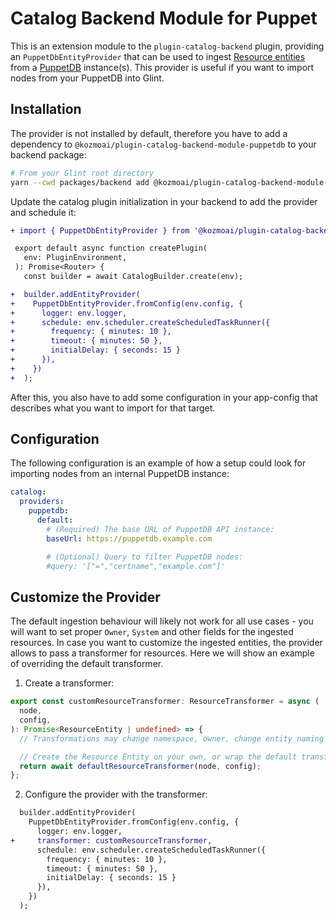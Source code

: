 # Catalog Backend Module for Puppet

This is an extension module to the `plugin-catalog-backend` plugin, providing an `PuppetDbEntityProvider` that can be used to ingest
[Resource entities](https://glint.io/docs/features/software-catalog/descriptor-format#kind-resource) from a
[PuppetDB](https://www.puppet.com/docs/puppet/6/puppetdb_overview.html) instance(s). This provider is useful if you want to import nodes
from your PuppetDB into Glint.

## Installation

The provider is not installed by default, therefore you have to add a dependency to `@kozmoai/plugin-catalog-backend-module-puppetdb`
to your backend package:

```bash
# From your Glint root directory
yarn --cwd packages/backend add @kozmoai/plugin-catalog-backend-module-puppetdb
```

Update the catalog plugin initialization in your backend to add the provider and schedule it:

```diff
+ import { PuppetDbEntityProvider } from '@kozmoai/plugin-catalog-backend-module-puppetdb';

 export default async function createPlugin(
   env: PluginEnvironment,
 ): Promise<Router> {
   const builder = await CatalogBuilder.create(env);

+  builder.addEntityProvider(
+    PuppetDbEntityProvider.fromConfig(env.config, {
+      logger: env.logger,
+      schedule: env.scheduler.createScheduledTaskRunner({
+        frequency: { minutes: 10 },
+        timeout: { minutes: 50 },
+        initialDelay: { seconds: 15 }
+      }),
+    })
+  );
```

After this, you also have to add some configuration in your app-config that describes what you want to import for that target.

## Configuration

The following configuration is an example of how a setup could look for importing nodes from an internal PuppetDB instance:

```yaml
catalog:
  providers:
    puppetdb:
      default:
        # (Required) The base URL of PuppetDB API instance:
        baseUrl: https://puppetdb.example.com

        # (Optional) Query to filter PuppetDB nodes:
        #query: '["=","certname","example.com"]'
```

## Customize the Provider

The default ingestion behaviour will likely not work for all use cases - you will want to set proper `Owner`, `System` and other fields for the
ingested resources. In case you want to customize the ingested entities, the provider allows to pass a transformer for resources. Here we will show an example
of overriding the default transformer.

1. Create a transformer:

```ts
export const customResourceTransformer: ResourceTransformer = async (
  node,
  config,
): Promise<ResourceEntity | undefined> => {
  // Transformations may change namespace, owner, change entity naming pattern, add labels, annotations, etc.

  // Create the Resource Entity on your own, or wrap the default transformer
  return await defaultResourceTransformer(node, config);
};
```

2. Configure the provider with the transformer:

```diff
  builder.addEntityProvider(
    PuppetDbEntityProvider.fromConfig(env.config, {
      logger: env.logger,
+     transformer: customResourceTransformer,
      schedule: env.scheduler.createScheduledTaskRunner({
        frequency: { minutes: 10 },
        timeout: { minutes: 50 },
        initialDelay: { seconds: 15 }
      }),
    })
  );
```
